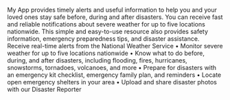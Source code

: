 My App provides timely alerts and useful information to help you and your loved ones stay safe before, during and after disasters. You can receive fast and reliable notifications about severe weather for up to five locations nationwide. This simple and easy-to-use resource also provides safety information, emergency preparedness tips, and disaster assistance.
Receive real-time alerts from the National Weather Service
•	Monitor severe weather for up to five locations nationwide
•	Know what to do before, during, and after disasters, including flooding, fires, hurricanes, snowstorms, tornadoes, volcanoes, and more
•	Prepare for disasters with an emergency kit checklist, emergency family plan, and reminders
•	Locate open emergency shelters in your area
•	Upload and share disaster photos with our Disaster Reporter
